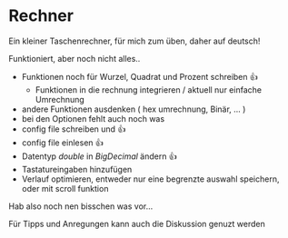# Rechner

Ein kleiner Taschenrechner, für mich zum üben, daher auf deutsch!

Funktioniert, aber noch nicht alles..

- Funktionen noch für Wurzel, Quadrat und Prozent schreiben    👍
  * Funktionen in die rechnung integrieren / aktuell nur einfache Umrechnung
- andere Funktionen ausdenken ( hex umrechnung, Binär, ... )
- bei den Optionen fehlt auch noch was
- config file schreiben und    👍
- config file einlesen 👍
- Datentyp *double* in *BigDecimal* ändern   👍
- Tastatureingaben hinzufügen
- Verlauf optimieren, entweder nur eine begrenzte auswahl speichern, oder mit scroll funktion

Hab also noch nen bisschen was vor... 

Für Tipps und Anregungen kann auch die Diskussion genuzt werden

